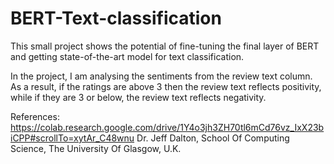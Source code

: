 # BERT-Text-classification
This small project shows the potential of fine-tuning the final layer of BERT and getting state-of-the-art model for text classification.

In the project, I am analysing the sentiments from the review text column.
As a result, if the ratings are above 3 then the review text reflects positivity, while if they are 3 or below, the review text reflects negativity.

References: 
https://colab.research.google.com/drive/1Y4o3jh3ZH70tl6mCd76vz_IxX23biCPP#scrollTo=xytAr_C48wnu
Dr. Jeff Dalton, School Of Computing Science, The University Of Glasgow, U.K.

